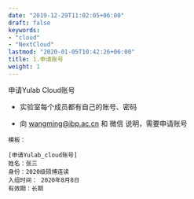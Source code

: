```yaml
---
date: "2019-12-29T11:02:05+06:00"
draft: false
keywords:
- "cloud" 
- "NextCloud" 
lastmod: "2020-01-05T10:42:26+06:00"
title: 1.申请账号
weight: 1
---
```


申请Yulab Cloud账号

+ 实验室每个成员都有自己的账号、密码    

+ 向 wangming@ibp.ac.cn 和 微信 说明，需要申请账号  


```
模板：

[申请Yulab_cloud账号]
姓名：张三
身份：2020级硕博连读
入组时间： 2020年8月8日
有效期：长期
```



